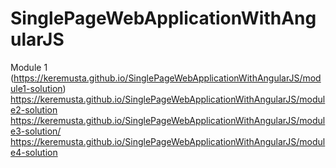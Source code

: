 # SinglePageWebApplicationWithAngularJS

Module 1 (https://keremusta.github.io/SinglePageWebApplicationWithAngularJS/module1-solution)
https://keremusta.github.io/SinglePageWebApplicationWithAngularJS/module2-solution
https://keremusta.github.io/SinglePageWebApplicationWithAngularJS/module3-solution/
https://keremusta.github.io/SinglePageWebApplicationWithAngularJS/module4-solution
